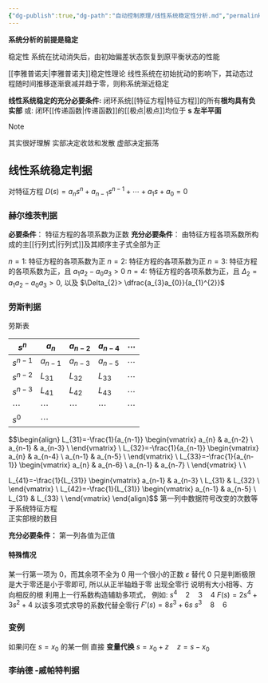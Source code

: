 ```yaml
---
{"dg-publish":true,"dg-path":"自动控制原理/线性系统稳定性分析.md","permalink":"/自动控制原理/线性系统稳定性分析/","noteIcon":"","created":"2024-04-16T13:01:27.454+08:00","updated":"2024-04-16T19:15:29.915+08:00"}
---
```


**系统分析的前提是稳定**

稳定性
系统在扰动消失后，由初始偏差状态恢复到原平衡状态的性能

[[李雅普诺夫\|李雅普诺夫]]稳定性理论
线性系统在初始扰动的影响下，其动态过程随时间推移逐渐衰减并趋于零，则称系统渐近稳定

**线性系统稳定的充分必要条件:**
闭环系统[[特征方程\|特征方程]]的所有**根均具有负实部**
或:  闭环[[传递函数\|传递函数]]的[[极点\|极点]]均位于 **s 左半平面**
>[!Note]
>其实很好理解
>实部决定收敛和发散
>虚部决定振荡

## 线性系统稳定判据
对特征方程
$D(s)=a_{n}s^{n}+a_{n-1}s^{n-1}+\cdots+a_{1}s+a_{0}=0$
### 赫尔维茨判据
**必要条件**：
特征方程的各项系数为正数
**充分必要条件**：
由特征方程各项系数所构成的主[[行列式\|行列式]]及其顺序主子式全部为正

$n=1:$ 特征方程的各项系数为正
$n=2:$ 特征方程的各项系数为正
$n=3:$ 特征方程的各项系数为正，且 $a_{1}a_{2}-a_{0}a_{3}>0$
$n=4:$ 特征方程的各项系数为正，且 $\Delta_{2}=a_{1}a_{2}-a_{0}a_{3}>0$, 以及 $\Delta_{2}> \dfrac{a_{3}a_{0}}{a_{1}^{2}}$
### 劳斯判据
劳斯表

| $s^{n}$   | $a_{n}$      | $a_{n-2}$    | $a_{n-4}$    | $\cdots$     |
| --------- | ------------ | ------------ | ------------ | ------------ |
| $s^{n-1}$ | $a_{n-1}$    | $a_{n-3}$    | $a_{n-5}$    | $\cdots$     |
| $s^{n-2}$ | $L_{31}$     | $L_{32}$     | $L_{33}$     | $\cdots$     |
| $s^{n-3}$ | $L_{41}$     | $L_{42}$     | $L_{43}$     | $\cdots$     |
| $\cdots$  | $\cdots$<br> | $\cdots$<br> | $\cdots$<br> | $\cdots$<br> |
| $s^{0}$   | $\cdots$<br> |              |              |              |
$$\begin{align}
L_{31}=-\frac{1}{a_{n-1}}  \begin{vmatrix}
a_{n} & a_{n-2} \\
a_{n-1} & a_{n-3} \\
\end{vmatrix} \\
L_{32}=-\frac{1}{a_{n-1}} \begin{vmatrix}
a_{n} & a_{n-4} \\
a_{n-1} & a_{n-5} \\
\end{vmatrix} \\ 
L_{33}=-\frac{1}{a_{n-1}} \begin{vmatrix}
a_{n} & a_{n-6} \\
a_{n-1} & a_{n-7} \\
\end{vmatrix} \\  \\ 

L_{41}=-\frac{1}{L_{31}} \begin{vmatrix}
a_{n-1} & a_{n-3} \\
L_{31} & L_{32} \\
\end{vmatrix} \\
L_{42}=-\frac{1}{L_{31}} \begin{vmatrix}
a_{n-1} & a_{n-5} \\
L_{31} & L_{33} \\
\end{vmatrix}
\end{align}$$
第一列中数据符号改变的次数等于系统特征方程  
正实部根的数目

**充分必要条件：**
第一列各值为正值
#### 特殊情况
某一行第一项为 0，而其余项不全为 0
	用一个很小的正数 $\varepsilon$ 替代 0
	只是判断极限是大于零还是小于零即可, 所以从正半轴趋于零
出现全零行
	说明有大小相等、方向相反的根
	利用上一行系数构造辅助多项式，
	例如:
	$s^{4}\quad 2\quad 3\quad 4$
	$F(s)=2s^{4}+3s^{2}+4$
	以该多项式求导的系数代替全零行
	$F'(s)=8s^{3}+6s$
	$s^{3}\quad 8\quad 6$

### 变例
如果问在 $s=x_{0}$ 的某一侧
直接 **变量代换**   $s=x_{0}+z\quad z=s-x_{0}$
### 李纳德 -戚帕特判据








